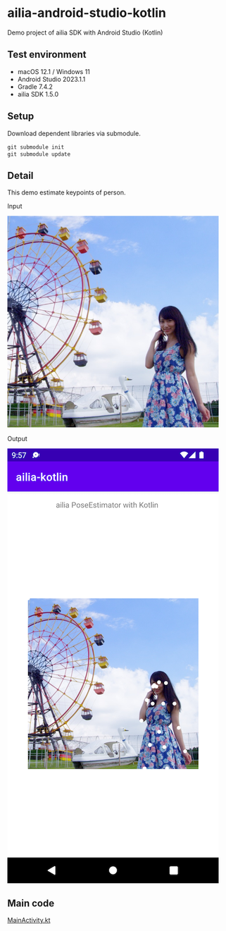 # ailia-android-studio-kotlin

Demo project of ailia SDK with Android Studio (Kotlin)

## Test environment

- macOS 12.1 / Windows 11
- Android Studio 2023.1.1
- Gradle 7.4.2
- ailia SDK 1.5.0

## Setup

Download dependent libraries via submodule.

```
git submodule init
git submodule update
```

## Detail

This demo estimate keypoints of person.

Input

<img src="./app/src/main/res/raw/person.jpg" width=480 height=480/>

Output

![input image](./demo.png)

## Main code

[MainActivity.kt](/app/src/main/java/jp/axinc/ailia_kotlin/MainActivity.kt)
